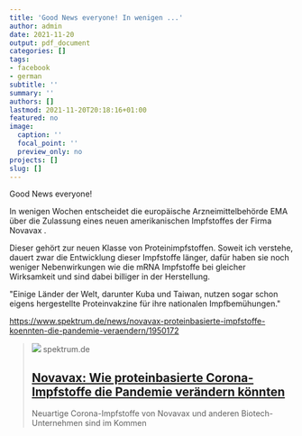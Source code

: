 ```yaml
---
title: 'Good News everyone! In wenigen ...'
author: admin
date: 2021-11-20
output: pdf_document
categories: []
tags:
- facebook
- german
subtitle: ''
summary: ''
authors: []
lastmod: 2021-11-20T20:18:16+01:00
featured: no
image:
  caption: ''
  focal_point: ''
  preview_only: no
projects: []
slug: []
---
```

Good News everyone! 

In wenigen Wochen entscheidet die europäische Arzneimittelbehörde EMA über die Zulassung eines neuen amerikanischen Impfstoffes der Firma Novavax . 

Dieser gehört zur neuen Klasse von Proteinimpfstoffen. Soweit ich verstehe, dauert zwar die Entwicklung dieser Impfstoffe länger, dafür haben sie noch weniger Nebenwirkungen wie die mRNA Impfstoffe bei gleicher Wirksamkeit und sind dabei billiger in der Herstellung. 

"Einige Länder der Welt, darunter Kuba und Taiwan, nutzen sogar schon eigens hergestellte Proteinvakzine für ihre nationalen Impfbemühungen."

https://www.spektrum.de/news/novavax-proteinbasierte-impfstoffe-koennten-die-pandemie-veraendern/1950172
> [![](https://static.spektrum.de/fm/912/263247376_pa.jpg?f=1920x1080)](https://www.spektrum.de/news/novavax-proteinbasierte-impfstoffe-koennten-die-pandemie-veraendern/1950172)
> spektrum.de
> ## [Novavax: Wie proteinbasierte Corona-Impfstoffe die Pandemie verändern könnten](https://www.spektrum.de/news/novavax-proteinbasierte-impfstoffe-koennten-die-pandemie-veraendern/1950172)
>
>Neuartige Corona-Impfstoffe von Novavax und anderen Biotech-Unternehmen sind im Kommen

